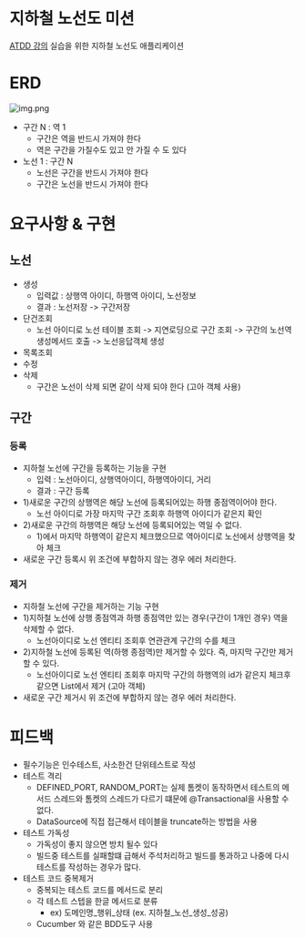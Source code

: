 # 지하철 노선도 미션

[ATDD 강의](https://edu.nextstep.camp/c/R89PYi5H) 실습을 위한 지하철 노선도 애플리케이션

# ERD

![img.png](erd.png)

- 구간 N : 역 1
    - 구간은 역을 반드시 가져야 한다
    - 역은 구간을 가질수도 있고 안 가질 수 도 있다
- 노선 1 : 구간 N
    - 노선은 구간을 반드시 가져야 한다
    - 구간은 노선을 반드시 가져야 한다

# 요구사항 & 구현

## 노선

- 생성
    - 입력값 : 상행역 아이디, 하행역 아이디, 노선정보
    - 결과 : 노선저장 -> 구간저장
- 단건조회
    - 노선 아이디로 노선 테이블 조회 -> 지연로딩으로 구간 조회 -> 구간의 노선역 생성메서드 호출 -> 노선응답객체 생성
- 목록조회
- 수정
- 삭제
    - 구간은 노선이 삭제 되면 같이 삭제 되야 한다 (고아 객체 사용)

## 구간

### 등록

- 지하철 노선에 구간을 등록하는 기능을 구현
    - 입력 : 노선아이디, 상행역아이디, 하행역아이디, 거리
    - 결과 : 구간 등록
- 1)새로운 구간의 상행역은 해당 노선에 등록되어있는 하행 종점역이어야 한다.
    - 노선 아이디로 가장 마지막 구간 조회후 하행역 아이디가 같은지 확인
- 2)새로운 구간의 하행역은 해당 노선에 등록되어있는 역일 수 없다.
    - 1)에서 마지막 하행역이 같은지 체크했으므로 역아이디로 노선에서 상행역을 찾아 체크
- 새로운 구간 등록시 위 조건에 부합하지 않는 경우 에러 처리한다.

### 제거

- 지하철 노선에 구간을 제거하는 기능 구현
- 1)지하철 노선에 상행 종점역과 하행 종점역만 있는 경우(구간이 1개인 경우) 역을 삭제할 수 없다.
    - 노선아이디로 노선 엔티티 조회후 연관관계 구간의 수를 체크
- 2)지하철 노선에 등록된 역(하행 종점역)만 제거할 수 있다. 즉, 마지막 구간만 제거할 수 있다.
    - 노선아이디로 노선 엔티티 조회후 마지막 구간의 하행역의 id가 같은지 체크후 같으면 List에서 제거 (고아 객체)
- 새로운 구간 제거시 위 조건에 부합하지 않는 경우 에러 처리한다.

# 피드백

- 필수기능은 인수테스트, 사소한건 단위테스트로 작성
- 테스트 격리
    - DEFINED_PORT, RANDOM_PORT는 실제 톰켓이 동작하면서 테스트의 메서드 스레드와 톰켓의 스레드가 다르기 떄문에 @Transactional을 사용할 수 없다.
    - DataSource에 직접 접근해서 테이블을 truncate하는 방법을 사용
- 테스트 가독성
    - 가독성이 좋지 않으면 방치 될수 있다
    - 빌드중 테스트를 실패할떄 급해서 주석처리하고 빌드를 통과하고 나중에 다시 테스트를 작성하는 경우가 많다.
- 테스트 코드 중복제거
    - 중복되는 테스트 코드를 메서드로 분리
    - 각 테스트 스텝을 한글 메서드로 분류
        - ex) 도메인명_행위_상태 (ex. 지하철_노선_생성_성공)
    - Cucumber 와 같은 BDD도구 사용